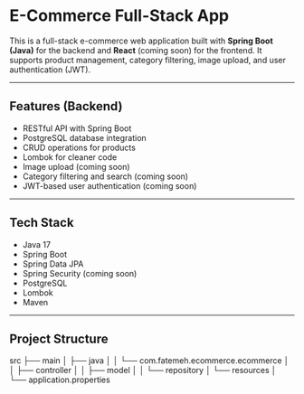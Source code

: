 # E-Commerce Full-Stack App

This is a full-stack e-commerce web application built with **Spring Boot (Java)** for the backend and **React** (coming soon) for the frontend. It supports product management, category filtering, image upload, and user authentication (JWT).

---

## Features (Backend)

- RESTful API with Spring Boot
- PostgreSQL database integration
- CRUD operations for products
- Lombok for cleaner code
- Image upload (coming soon)
- Category filtering and search (coming soon)
- JWT-based user authentication (coming soon)

---

## Tech Stack

- Java 17
- Spring Boot
- Spring Data JPA
- Spring Security (coming soon)
- PostgreSQL
- Lombok
- Maven

---

## Project Structure

src
├── main
│ ├── java
│ │ └── com.fatemeh.ecommerce.ecommerce
│ │ ├── controller
│ │ ├── model
│ │ └── repository
│ └── resources
│ └── application.properties
